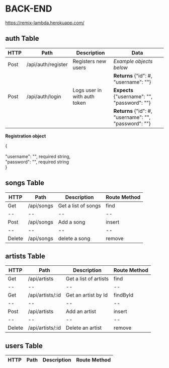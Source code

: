 # BACK-END

https://remix-lambda.herokuapp.com/


## auth Table

| HTTP | Path | Description | Data 
| -- | -- | -- | -- |
| Post | /api/auth/register | Registers new users | *Example objects below* |
| |  |  | **Returns** {"id": #, "username": ""} |
| Post | /api/auth/login | 	Logs user in with auth token | **Expects** {"username": "", "password": ""}
| |  |  | **Returns** {"id": #, "username": "", "password": ""} |
**Registration object**

{   
    <br />
    "username": "", required string,
    <br />
    "password": "", required string
    <br />
}

## songs Table

| HTTP | Path | Description | Route Method |  
| -- | -- | -- | -- | 
| Get | /api/songs | Get a list of songs | find  
| -- | -- | -- | -- | 
| Post | /api/songs | Add a song | insert 
| -- | -- | -- | -- | 
| Delete | /api/songs | delete a song | remove 

## artists Table

| HTTP | Path | Description | Route Method |  
| -- | -- | -- | -- | 
| Get | /api/artists | Get a list of artists | find  
| -- | -- | -- | -- | 
| Get | /api/artists/:id | Get an artist by Id | findById 
| -- | -- | -- | -- | 
| Post | /api/artists | Add an artist | insert 
| -- | -- | -- | -- | 
| Delete | /api/artists/:id | Delete an artist | remove 


## users Table
| HTTP | Path | Description | Route Method | 
| -- | -- | -- | -- |
